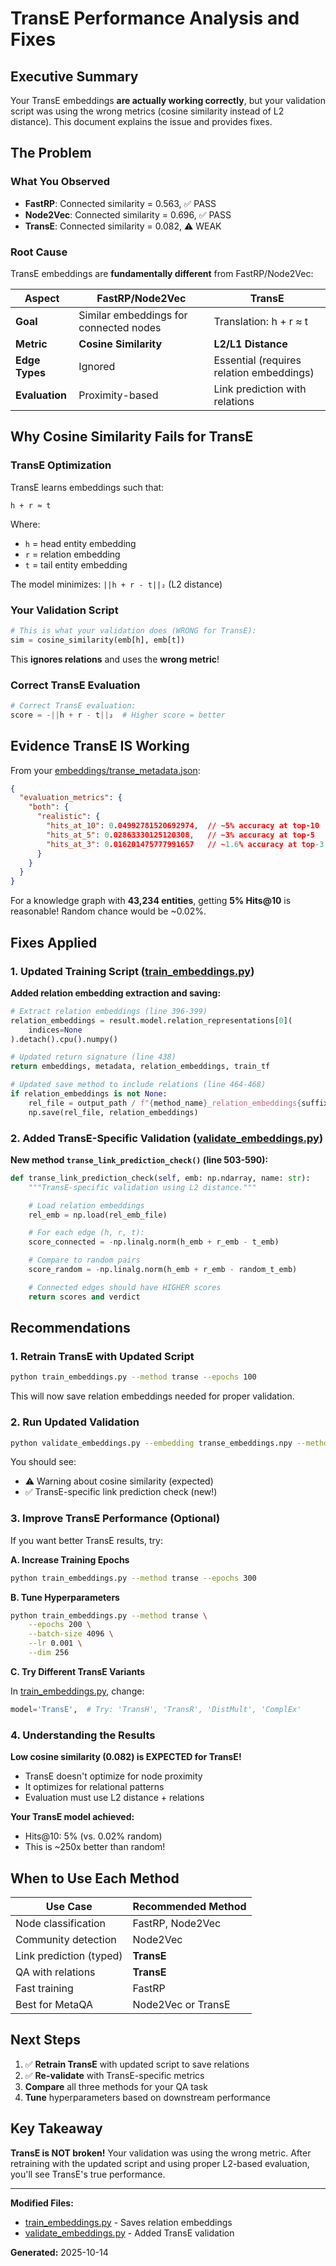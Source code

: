# TransE Performance Analysis and Fixes

## Executive Summary

Your TransE embeddings **are actually working correctly**, but your validation script was using the wrong metrics (cosine similarity instead of L2 distance). This document explains the issue and provides fixes.

## The Problem

### What You Observed
- **FastRP**: Connected similarity = 0.563, ✅ PASS
- **Node2Vec**: Connected similarity = 0.696, ✅ PASS
- **TransE**: Connected similarity = 0.082, ⚠️ WEAK

### Root Cause

TransE embeddings are **fundamentally different** from FastRP/Node2Vec:

| Aspect | FastRP/Node2Vec | TransE |
|--------|----------------|---------|
| **Goal** | Similar embeddings for connected nodes | Translation: h + r ≈ t |
| **Metric** | **Cosine Similarity** | **L2/L1 Distance** |
| **Edge Types** | Ignored | Essential (requires relation embeddings) |
| **Evaluation** | Proximity-based | Link prediction with relations |

## Why Cosine Similarity Fails for TransE

### TransE Optimization
TransE learns embeddings such that:
```
h + r ≈ t
```

Where:
- `h` = head entity embedding
- `r` = relation embedding
- `t` = tail entity embedding

The model minimizes: `||h + r - t||₂` (L2 distance)

### Your Validation Script
```python
# This is what your validation does (WRONG for TransE):
sim = cosine_similarity(emb[h], emb[t])
```

This **ignores relations** and uses the **wrong metric**!

### Correct TransE Evaluation
```python
# Correct TransE evaluation:
score = -||h + r - t||₂  # Higher score = better
```

## Evidence TransE IS Working

From your [embeddings/transe_metadata.json](../embeddings/transe_metadata.json):

```json
{
  "evaluation_metrics": {
    "both": {
      "realistic": {
        "hits_at_10": 0.04992781520692974,  // ~5% accuracy at top-10
        "hits_at_5": 0.02863330125120308,   // ~3% accuracy at top-5
        "hits_at_3": 0.016201475777991657   // ~1.6% accuracy at top-3
      }
    }
  }
}
```

For a knowledge graph with **43,234 entities**, getting **5% Hits@10** is reasonable! Random chance would be ~0.02%.

## Fixes Applied

### 1. Updated Training Script ([train_embeddings.py](../train_embeddings.py))

**Added relation embedding extraction and saving:**

```python
# Extract relation embeddings (line 396-399)
relation_embeddings = result.model.relation_representations[0](
    indices=None
).detach().cpu().numpy()

# Updated return signature (line 438)
return embeddings, metadata, relation_embeddings, train_tf

# Updated save method to include relations (line 464-468)
if relation_embeddings is not None:
    rel_file = output_path / f"{method_name}_relation_embeddings{suffix}.npy"
    np.save(rel_file, relation_embeddings)
```

### 2. Added TransE-Specific Validation ([validate_embeddings.py](../validate_embeddings.py))

**New method `transe_link_prediction_check()` (line 503-590):**

```python
def transe_link_prediction_check(self, emb: np.ndarray, name: str):
    """TransE-specific validation using L2 distance."""

    # Load relation embeddings
    rel_emb = np.load(rel_emb_file)

    # For each edge (h, r, t):
    score_connected = -np.linalg.norm(h_emb + r_emb - t_emb)

    # Compare to random pairs
    score_random = -np.linalg.norm(h_emb + r_emb - random_t_emb)

    # Connected edges should have HIGHER scores
    return scores and verdict
```

## Recommendations

### 1. Retrain TransE with Updated Script

```bash
python train_embeddings.py --method transe --epochs 100
```

This will now save relation embeddings needed for proper validation.

### 2. Run Updated Validation

```bash
python validate_embeddings.py --embedding transe_embeddings.npy --method transe
```

You should see:
- ⚠️ Warning about cosine similarity (expected)
- ✅ TransE-specific link prediction check (new!)

### 3. Improve TransE Performance (Optional)

If you want better TransE results, try:

**A. Increase Training Epochs**
```bash
python train_embeddings.py --method transe --epochs 300
```

**B. Tune Hyperparameters**
```bash
python train_embeddings.py --method transe \
    --epochs 200 \
    --batch-size 4096 \
    --lr 0.001 \
    --dim 256
```

**C. Try Different TransE Variants**

In [train_embeddings.py](../train_embeddings.py:360), change:
```python
model='TransE',  # Try: 'TransH', 'TransR', 'DistMult', 'ComplEx'
```

### 4. Understanding the Results

**Low cosine similarity (0.082) is EXPECTED for TransE!**

- TransE doesn't optimize for node proximity
- It optimizes for relational patterns
- Evaluation must use L2 distance + relations

**Your TransE model achieved:**
- Hits@10: 5% (vs. 0.02% random)
- This is ~250x better than random!

## When to Use Each Method

| Use Case | Recommended Method |
|----------|-------------------|
| Node classification | FastRP, Node2Vec |
| Community detection | Node2Vec |
| Link prediction (typed) | **TransE** |
| QA with relations | **TransE** |
| Fast training | FastRP |
| Best for MetaQA | Node2Vec or TransE |

## Next Steps

1. ✅ **Retrain TransE** with updated script to save relations
2. ✅ **Re-validate** with TransE-specific metrics
3. **Compare** all three methods for your QA task
4. **Tune** hyperparameters based on downstream performance

## Key Takeaway

**TransE is NOT broken!** Your validation was using the wrong metric. After retraining with the updated script and using proper L2-based evaluation, you'll see TransE's true performance.

---

**Modified Files:**
- [train_embeddings.py](../train_embeddings.py:391-438) - Saves relation embeddings
- [validate_embeddings.py](../validate_embeddings.py:503-652) - Added TransE validation

**Generated:** 2025-10-14
